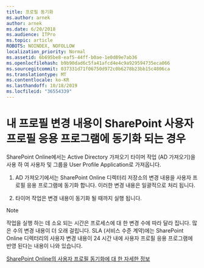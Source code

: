 ```yaml
---
title: 프로필 동기화
ms.author: arnek
author: arnek
ms.date: 6/20/2018
ms.audience: ITPro
ms.topic: article
ROBOTS: NOINDEX, NOFOLLOW
localization_priority: Normal
ms.assetid: 6b695be8-eaf5-44ff-b0ae-1e0d89e7ab36
ms.openlocfilehash: b9b90dad6c5fa41afcd4e4c9a929594735eca066
ms.sourcegitcommit: 037331d71f06750d972c0b6278b23bb15c4806ca
ms.translationtype: MT
ms.contentlocale: ko-KR
ms.lasthandoff: 10/18/2019
ms.locfileid: "36554339"
---
```

# <a name="when-do-my-profile-changes-sync-to-the-sharepoint-user-profile-application"></a>내 프로필 변경 내용이 SharePoint 사용자 프로필 응용 프로그램에 동기화 되는 경우

SharePoint Online에서는 Active Directory 가져오기 타이머 작업 (AD 가져오기)을 사용 하 여 사용자 및 그룹을 User Profile Application로 가져옵니다. 
  
1. AD 가져오기에서는 SharePoint Online 디렉터리 저장소의 변경 내용을 사용자 프로필 응용 프로그램에 동기화 합니다. 이러한 변경 내용은 일괄적으로 처리 됩니다.
    
2. 타이머 작업은 변경 내용이 동기화 될 때까지 실행 됩니다.
    
> [!NOTE]
> 작업을 실행 하는 데 소요 되는 시간은 프로세스에 대 한 변경 수에 따라 달라 집니다. 많은 수의 변경 내용이 더 오래 걸립니다. SLA (서비스 수준 계약)에는 SharePoint Online 디렉터리의 사용자 변경 내용이 24 시간 내에 사용자 프로필 응용 프로그램에 반영 된다는 내용이 나와 있습니다. 
  
[SharePoint Online의 사용자 프로필 동기화에 대 한 자세한 정보](https://go.microsoft.com/fwlink/?linkid=875671)
  

